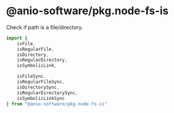 # @anio-software/pkg.node-fs-is

Check if path is a file/directory.

```js
import {
	isFile,
	isRegularFile,
	isDirectory,
	isRegularDirectory,
	isSymbolicLink,

	isFileSync,
	isRegularFileSync,
	isDirectorySync,
	isRegularDirectorySync,
	isSymbolicLinkSync
} from "@anio-software/pkg.node-fs-is"
```
